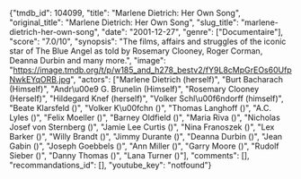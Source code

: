 {"tmdb_id": 104099, "title": "Marlene Dietrich: Her Own Song", "original_title": "Marlene Dietrich: Her Own Song", "slug_title": "marlene-dietrich-her-own-song", "date": "2001-12-27", "genre": ["Documentaire"], "score": "7.0/10", "synopsis": "The films, affairs and struggles of the iconic star of The Blue Angel as told by Rosemary Clooney, Roger Corman, Deanna Durbin and many more.", "image": "https://image.tmdb.org/t/p/w185_and_h278_bestv2/fY9L8cMpGrEOs60UfpNwkEYqORB.jpg", "actors": ["Marlene Dietrich (herself)", "Burt Bacharach (Himself)", "Andr\u00e9 G. Brunelin (Himself)", "Rosemary Clooney (Herself)", "Hildegard Knef (herself)", "Volker Schl\u00f6ndorff (himself)", "Beate Klarsfeld ()", "Volker K\u00fchn ()", "Thomas Langhoff ()", "A.C. Lyles ()", "Felix Moeller ()", "Barney Oldfield ()", "Maria Riva ()", "Nicholas Josef von Sternberg ()", "Jamie Lee Curtis ()", "Nina Franoszek ()", "Lex Barker ()", "Willy Brandt ()", "Jimmy Durante ()", "Deanna Durbin ()", "Jean Gabin ()", "Joseph Goebbels ()", "Ann Miller ()", "Garry Moore ()", "Rudolf Sieber ()", "Danny Thomas ()", "Lana Turner ()"], "comments": [], "recommandations_id": [], "youtube_key": "notfound"}